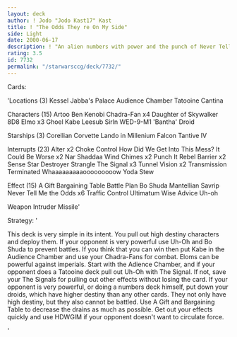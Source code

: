 ```yaml
---
layout: deck
author: ! Jodo "Jodo Kast17" Kast
title: ! "The Odds They re On My Side"
side: Light
date: 2000-06-17
description: ! "An alien numbers with power and the punch of Never Tell Me the Odds.  Droids allow you the ability to have incredible destiny, as well as not being able to be battled."
rating: 3.5
id: 7732
permalink: "/starwarsccg/deck/7732/"
---
```

Cards: 

'Locations (3)
Kessel
Jabba's Palace Audience Chamber
Tatooine Cantina

Characters (15)
Artoo
Ben Kenobi
Chadra-Fan x4
Daughter of Skywalker
8D8
Elmo x3
Ghoel
Kabe
Leesub Sirln
WED-9-M1 'Bantha' Droid

Starships (3)
Corellian Corvette
Lando in Millenium Falcon
Tantive IV

Interrupts (23)
Alter x2
Choke
Control
How Did We Get Into This Mess?
It Could Be Worse x2
Nar Shaddaa Wind Chimes x2
Punch It
Rebel Barrier x2
Sense
Star Destroyer
Strangle
The Signal x3
Tunnel Vision x2
Transmission Terminated
Whaaaaaaaaaooooooooow
Yoda Stew

Effect (15)
A Gift
Bargaining Table
Battle Plan
Bo Shuda
Mantellian Savrip
Never Tell Me the Odds x6
Traffic Control
Ultimatum
Wise Advice
Uh-oh

Weapon
Intruder Missile'

Strategy: '

This deck is very simple in its intent.  You pull out high destiny characters and deploy them.  If your opponent is very powerful use Uh-Oh and Bo Shuda to prevent battles.  If you think that you can win then put Kabe in the Audience Chamber and use your Chadra-Fans for combat.  Eloms can be powerful against imperials.
   Start with the Adience Chamber, and if your opponent does a Tatooine deck pull out Uh-Oh with The Signal.  If not, save your The Signals for pulling out other effects without losing the card.  If your opponent is very powerful, or doing a numbers deck himself, put down your droids, which have higher destiny than any other cards.  They not only have high destiny, but they also cannot be battled.
   Use A Gift and Bargaining Table to decrease the drains as much as possible.	Get out your effects quickly and use HDWGIM if your opponent doesn't want to circulate force.

'
